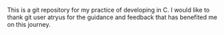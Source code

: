 This is a git repository for my practice of developing in C.  I would like to thank git user atryus for the guidance and feedback that has benefited me on this journey.

